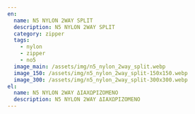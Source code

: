 ```yaml
---
en:
  name: N5 NYLON 2WAY SPLIT
  description: N5 NYLON 2WAY SPLIT
  category: zipper
  tags:
    - nylon
    - zipper
    - no5
  image_main: /assets/img/n5_nylon_2way_split.webp
  image_150: /assets/img/n5_nylon_2way_split-150x150.webp
  image_300: /assets/img/n5_nylon_2way_split-300x300.webp
el:
  name: N5 NYLON 2WAY ΔΙΑΧΩΡΙΖΟΜΕΝΟ
  description: N5 NYLON 2WAY ΔΙΑΧΩΡΙΖΟΜΕΝΟ
---
```

